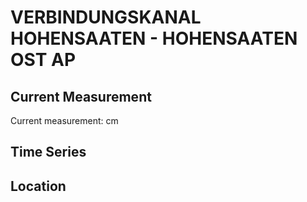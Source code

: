 # VERBINDUNGSKANAL HOHENSAATEN - HOHENSAATEN OST AP

## Current Measurement

Current measurement: <Value topic="rivers/pegel-online/VKH/HOHENSAATEN_OST_AP/measurementValue"/> cm

## Time Series

<TimeSeries topic="rivers/pegel-online/VKH/HOHENSAATEN_OST_AP/measurementValue" period="week" />

## Location

<WorldMap>
  <Marker lat="52.87443265893172" lon="14.150973306730455" labelTopic="rivers/pegel-online/VKH/HOHENSAATEN_OST_AP" />
</WorldMap>
